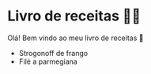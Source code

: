 # Livro de receitas :man_cook:

Olá! Bem vindo ao meu livro de receitas :wave:

- Strogonoff de frango
- Filé a parmegiana

